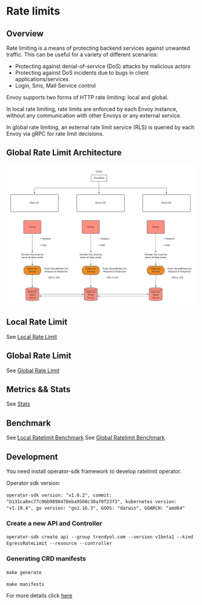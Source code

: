 # Rate limits


## Overview

Rate limiting is a means of protecting backend services against unwanted traffic. This can be useful for a variety of different scenarios:

- Protecting against denial-of-service (DoS) attacks by malicious actors
- Protecting against DoS incidents due to bugs in client applications/services
- Login, Sms, Mail Service control

Envoy supports two forms of HTTP rate limiting: local and global.

In local rate limiting, rate limits are enforced by each Envoy instance, without any communication with other Envoys or any external service.

In global rate limiting, an external rate limit service (RLS) is queried by each Envoy via gRPC for rate limit decisions.


## Global Rate Limit Architecture

![ratelimit](docs/images/ratelimit.jpeg)


## Local Rate Limit
See [Local Rate Limit](docs/local-ratelimit.md)


## Global Rate Limit
See [Global Rate Limit](docs/global-ratelimit.md)


## Metrics && Stats
See [Stats](docs/metrics.md)

## Benchmark
See [Local Ratelimit Benchmark](docs/local-ratelimit-benchmark.md)
See [Global Ratelimit Benchmark](docs/global-ratelimit-benchmark.md)


## Development

You need install operator-sdk framework to develop ratelimit operator.

Operator sdk version:

`operator-sdk version: "v1.6.2", commit: "b131ca8ec77c96b9898470eba9560c30af0f23f3", kubernetes version: "v1.19.4", go version: "go1.16.3", GOOS: "darwin", GOARCH: "amd64"
`

### Create a new API and Controller 

`operator-sdk create api --group trendyol.com --version v1beta1 --kind EgressRateLimit --resource --controller`

### Generating CRD manifests 

`make generate
`

`make manifests
`

For more details click [here](https://sdk.operatorframework.io/docs/building-operators/golang/tutorial/)
